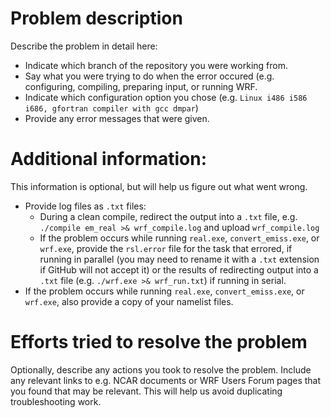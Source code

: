 # Problem description

Describe the problem in detail here:
- Indicate which branch of the repository you were working from.
- Say what you were trying to do when the error occured (e.g. configuring, compiling, preparing input, or running WRF.
- Indicate which configuration option you chose (e.g. `Linux i486 i586 i686, gfortran compiler with gcc dmpar`)
- Provide any error messages that were given.


# Additional information:

This information is optional, but will help us figure out what went wrong.

- Provide log files as `.txt` files:
  * During a clean compile, redirect the output into a `.txt` file, e.g. `./compile em_real >& wrf_compile.log` and upload `wrf_compile.log`
  * If the problem occurs while running `real.exe`, `convert_emiss.exe`, or `wrf.exe`, provide the `rsl.error` file for the task that errored, if running in parallel
    (you may need to rename it with a `.txt` extension if GitHub will not accept it) or the results of redirecting output into a `.txt` file
    (e.g. `./wrf.exe >& wrf_run.txt`) if running in serial.
- If the problem occurs while running `real.exe`, `convert_emiss.exe`, or `wrf.exe`, also provide a copy of your namelist files.


# Efforts tried to resolve the problem 

Optionally, describe any actions you took to resolve the problem. Include any relevant links to e.g. NCAR documents or WRF Users Forum pages that
you found that may be relevant. This will help us avoid duplicating troubleshooting work.
